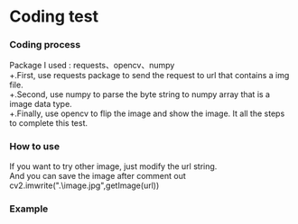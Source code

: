 # Coding test
### Coding process
Package I used : requests、opencv、numpy   
+.First, use requests package to send the request to url that contains a img file.   
+.Second, use numpy to parse the byte string to numpy array that is a image data type.   
+.Finally, use opencv to flip the image and show the image.
It all the steps to complete this test.   
### How to use
If you want to try other image, just modify the url string.     
And you can save the image after comment out cv2.imwrite(".\image.jpg",getImage(url))   
### Example
